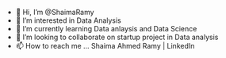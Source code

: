 - 👋 Hi, I’m @ShaimaRamy
- 👀 I’m interested in Data Analysis
- 🌱 I’m currently learning Data anlaysis and Data Science
- 💞️ I’m looking to collaborate on startup project in Data analysis
- 📫 How to reach me ...
Shaima Ahmed Ramy | LinkedIn
<!---
ShaimaRamy/ShaimaRamy is a ✨ special ✨ repository because its `README.md` (this file) appears on your GitHub profile.
You can click the Preview link to take a look at your changes.
--->
